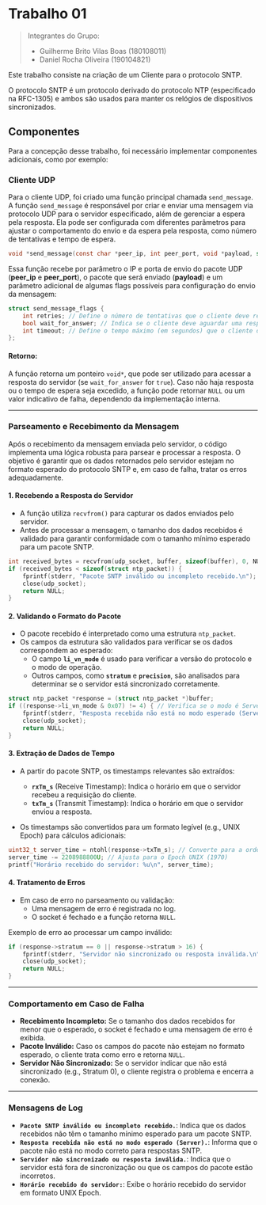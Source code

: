 # Trabalho 01

> Integrantes do Grupo:
>
> - Guilherme Brito Vilas Boas (180108011)
> - Daniel Rocha Oliveira (190104821)

Este trabalho consiste na criação de um Cliente para o protocolo SNTP.

O protocolo SNTP é um protocolo derivado do protocolo NTP (especificado na RFC-1305) e ambos são usados para manter os relógios de dispositivos sincronizados.

## Componentes

Para a concepção desse trabalho, foi necessário implementar componentes adicionais, como por exemplo:

### Cliente UDP

Para o cliente UDP, foi criado uma função principal chamada `send_message`.
A função `send_message` é responsável por criar e enviar uma mensagem via protocolo UDP para o servidor especificado, além de gerenciar a espera pela resposta. Ela pode ser configurada com diferentes parâmetros para ajustar o comportamento do envio e da espera pela resposta, como número de tentativas e tempo de espera.

```c
void *send_message(const char *peer_ip, int peer_port, void *payload, struct send_message_flags flags);
```

Essa função recebe por parâmetro o IP e porta de envio do pacote UDP (**peer_ip** e **peer_port**), o pacote que será enviado (**payload**) e um parâmetro adicional de algumas flags possíveis para configuração do envio da mensagem:

```c
struct send_message_flags {
    int retries; // Define o número de tentativas que o cliente deve realizar caso o envio da mensagem ou o recebimento da resposta falhe. O valor padrão é 2, conforme especificado no relatório do Trabalho.
    bool wait_for_answer; // Indica se o cliente deve aguardar uma resposta após enviar o pacote UDP. Para o cenário deste trabalho, este valor deve ser configurado como true, uma vez que o cliente espera receber uma resposta contendo informações sobre o tempo.
    int timeout; // Define o tempo máximo (em segundos) que o cliente deve aguardar pela resposta do servidor antes de abortar a operação. O valor padrão é configurado para 20 segundos, conforme especificado no relatório do Trabalho.
};
```

#### Retorno:

A função retorna um ponteiro `void*`, que pode ser utilizado para acessar a resposta do servidor (se `wait_for_answer` for `true`). Caso não haja resposta ou o tempo de espera seja excedido, a função pode retornar `NULL` ou um valor indicativo de falha, dependendo da implementação interna.

---

### Parseamento e Recebimento da Mensagem

Após o recebimento da mensagem enviada pelo servidor, o código implementa uma lógica robusta para parsear e processar a resposta. O objetivo é garantir que os dados retornados pelo servidor estejam no formato esperado do protocolo SNTP e, em caso de falha, tratar os erros adequadamente.

#### 1. **Recebendo a Resposta do Servidor**
- A função utiliza `recvfrom()` para capturar os dados enviados pelo servidor.
- Antes de processar a mensagem, o tamanho dos dados recebidos é validado para garantir conformidade com o tamanho mínimo esperado para um pacote SNTP.

```c
int received_bytes = recvfrom(udp_socket, buffer, sizeof(buffer), 0, NULL, NULL);
if (received_bytes < sizeof(struct ntp_packet)) {
    fprintf(stderr, "Pacote SNTP inválido ou incompleto recebido.\n");
    close(udp_socket);
    return NULL;
}
```

#### 2. **Validando o Formato do Pacote**
- O pacote recebido é interpretado como uma estrutura `ntp_packet`.
- Os campos da estrutura são validados para verificar se os dados correspondem ao esperado:
  - O campo **`li_vn_mode`** é usado para verificar a versão do protocolo e o modo de operação.
  - Outros campos, como **`stratum`** e **`precision`**, são analisados para determinar se o servidor está sincronizado corretamente.

```c
struct ntp_packet *response = (struct ntp_packet *)buffer;
if ((response->li_vn_mode & 0x07) != 4) { // Verifica se o modo é Server (4)
    fprintf(stderr, "Resposta recebida não está no modo esperado (Server).\n");
    close(udp_socket);
    return NULL;
}
```

#### 3. **Extração de Dados de Tempo**
- A partir do pacote SNTP, os timestamps relevantes são extraídos:
  - **`rxTm_s`** (Receive Timestamp): Indica o horário em que o servidor recebeu a requisição do cliente.
  - **`txTm_s`** (Transmit Timestamp): Indica o horário em que o servidor enviou a resposta.

- Os timestamps são convertidos para um formato legível (e.g., UNIX Epoch) para cálculos adicionais:

```c
uint32_t server_time = ntohl(response->txTm_s); // Converte para a ordem de bytes do host
server_time -= 2208988800U; // Ajusta para o Epoch UNIX (1970)
printf("Horário recebido do servidor: %u\n", server_time);
```

#### 4. **Tratamento de Erros**
- Em caso de erro no parseamento ou validação:
  - Uma mensagem de erro é registrada no log.
  - O socket é fechado e a função retorna `NULL`.

Exemplo de erro ao processar um campo inválido:
```c
if (response->stratum == 0 || response->stratum > 16) {
    fprintf(stderr, "Servidor não sincronizado ou resposta inválida.\n");
    close(udp_socket);
    return NULL;
}
```

---

### Comportamento em Caso de Falha

- **Recebimento Incompleto:** Se o tamanho dos dados recebidos for menor que o esperado, o socket é fechado e uma mensagem de erro é exibida.
- **Pacote Inválido:** Caso os campos do pacote não estejam no formato esperado, o cliente trata como erro e retorna `NULL`.
- **Servidor Não Sincronizado:** Se o servidor indicar que não está sincronizado (e.g., Stratum 0), o cliente registra o problema e encerra a conexão.

---

### Mensagens de Log
- **`Pacote SNTP inválido ou incompleto recebido.`**: Indica que os dados recebidos não têm o tamanho mínimo esperado para um pacote SNTP.
- **`Resposta recebida não está no modo esperado (Server).`**: Informa que o pacote não está no modo correto para respostas SNTP.
- **`Servidor não sincronizado ou resposta inválida.`**: Indica que o servidor está fora de sincronização ou que os campos do pacote estão incorretos.
- **`Horário recebido do servidor:`**: Exibe o horário recebido do servidor em formato UNIX Epoch.

